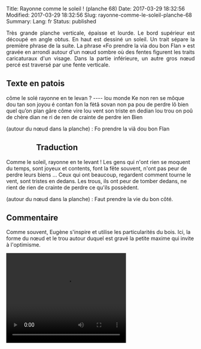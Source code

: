 Title: Rayonne comme le soleil ! (planche 68)
Date: 2017-03-29 18:32:56
Modified: 2017-03-29 18:32:56
Slug: rayonne-comme-le-soleil-planche-68
Summary: 
Lang: fr
Status: published

<p style="text-align:justify;">Très grande planche verticale, épaisse et lourde. Le bord supérieur est découpé en angle obtus. En haut est dessiné un soleil. Un trait sépare la première phrase de la suite. La phrase «Fo prendre la via dou bon Flan » est gravée en arrondi autour d'un nœud sombre où des fentes figurent les traits caricaturaux d'un visage. Dans la partie inférieure, un autre gros nœud percé est traversé par une fente verticale.</p>

## Texte en patois
côme le solé rayonne en te levan ? ----  lou monde Ke non ren se môque dou tan son joyou é contan  fon la fètâ  sovan non pa pou de perdre lô bien quel qu’on plan gâre côme vire lou vent son triste en dedian lou trou on  poû de chère dian ne ri de ren de crainte de perdre ien Bien

(autour du nœud dans la planche) : Fo prendre la viâ dou bon Flan

<figure class="image-block" style="float: left;">
  <img alt="" src="{static}/images/planche_68.png">
  <figcaption style="max-width: 259px"></figcaption>
</figure>

## Traduction
Comme le soleil, rayonne en te levant !
Les gens qui n'ont rien se moquent du temps, sont joyeux et contents, font la fête souvent, n'ont pas peur de perdre leurs biens ...  Ceux qui ont beaucoup, regardent comment tourne le vent, sont tristes en dedans. Les trous, ils ont peur de tomber dedans, ne rient de rien de crainte de perdre ce qu'ils possèdent.

(autour du nœud dans la planche) :  Faut prendre la vie du bon côté.

<figure class="image-block" style="float: right;">
  <img alt="" src="{static}/images/planche_68_dessin_milieu.png">
  <figcaption style="max-width: 324px"></figcaption>
</figure>


## Commentaire
Comme souvent, Eugène s'inspire et utilise les particularités du bois. Ici, la forme du nœud et le trou autour duquel est gravé la petite maxime qui invite à l'optimisme.

<video width="320" height="240" controls>
  <source src="https://d1njpgd0ygatdn.cloudfront.net/video_68.mp4" type="video/mp4">
</video>
